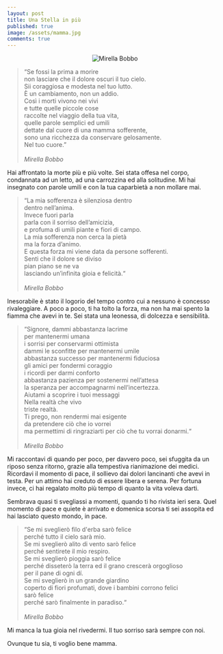 ```yaml
---
layout: post
title: Una Stella in più
published: true
image: /assets/mamma.jpg
comments: true
---
```

<center><img title="Mirella Bobbo" src="{{ site.url }}/assets/mamma.jpg"/></center>

>“Se fossi la prima a morire <br/>
non lasciare che il dolore oscuri il tuo cielo.<br/>
Sii coraggiosa e modesta nel tuo lutto.<br/>
È un cambiamento, non un addio.<br/>
Così i morti vivono nei vivi<br/>
e tutte quelle piccole cose<br/>
raccolte nel viaggio della tua vita,<br/>
quelle parole semplici ed umili<br/>
dettate dal cuore di una mamma sofferente,<br/>
sono una ricchezza da conservare gelosamente.<br/>
Nel tuo cuore.”<br/><br/>
_Mirella Bobbo_

Hai affrontato la morte più e più volte. Sei stata offesa nel corpo, condannata ad un letto, ad una carrozzina ed alla solitudine.
Mi hai insegnato con parole umili e con la tua caparbietà a non mollare mai.

>“La mia sofferenza è silenziosa dentro<br/>
dentro nell’anima.<br/>
Invece fuori parla<br/>
parla con il sorriso dell’amicizia,<br/>
e profuma di umili piante e fiori di campo.<br/>
La mia sofferenza non cerca la pietà<br/>
ma la forza d’animo.<br/>
E questa forza mi viene data da persone sofferenti.<br/>
Senti che il dolore se diviso<br/>
pian piano se ne va<br/>
lasciando un’infinita gioia e felicità.“<br/><br/>
_Mirella Bobbo_

Inesorabile è stato il logorio del tempo contro cui a nessuno è concesso rivaleggiare. A poco a poco, ti ha tolto la forza, ma non ha mai spento la fiamma che avevi in te. Sei stata una leonessa, di dolcezza e sensibilità.

>“Signore, dammi abbastanza lacrime<br/>
per mantenermi umana<br/>
i sorrisi per conservarmi ottimista<br/>
dammi le sconfitte per mantenermi umile<br/>
abbastanza successo per mantenermi fiduciosa<br/>
gli amici per fondermi coraggio<br/>
i ricordi per darmi conforto<br/>
abbastanza pazienza per sostenermi nell’attesa<br/>
la speranza per accompagnarmi nell’incertezza.<br/>
Aiutami a scoprire i tuoi messaggi<br/>
Nella realtà che vivo <br/>
triste realtà.<br/>
Ti prego, non rendermi mai esigente<br/>
da pretendere ciò che io vorrei<br/>
ma permettimi di ringraziarti per ciò che tu vorrai donarmi.“<br/><br/>
_Mirella Bobbo_

Mi raccontavi di quando per poco, per davvero poco, sei sfuggita da un riposo senza ritorno, grazie alla tempestiva rianimazione dei medici.
Ricordavi il momento di pace, il sollievo dai dolori lancinanti che avevi in testa. Per un attimo hai creduto di essere libera e serena. Per fortuna invece, ci hai regalato molto più tempo di quanto la vita voleva darti.

Sembrava quasi ti svegliassi a momenti, quando ti ho rivista ieri sera.
Quel momento di pace e quiete è arrivato e domenica scorsa ti sei assopita ed hai lasciato questo mondo, in pace.

>“Se mi sveglierò filo d'erba sarò felice<br/>
perché tutto il cielo sarà mio.<br/>
Se mi sveglierò alito di vento sarò felice<br/>
perché sentirete il mio respiro.<br/>
Se mi sveglierò pioggia sarò felice<br/>
perché disseterò la terra ed il grano crescerà orgoglioso<br/>
per il pane di ogni dí.<br/>
Se mi sveglierò in un grande giardino<br/>
coperto di fiori profumati, dove i bambini corrono felici<br/>
sarò felice<br/>
perché sarò finalmente in paradiso.“<br/><br/>
_Mirella Bobbo_

Mi manca la tua gioia nel rivedermi. Il tuo sorriso sarà sempre con noi.

Ovunque tu sia, ti voglio bene mamma.
